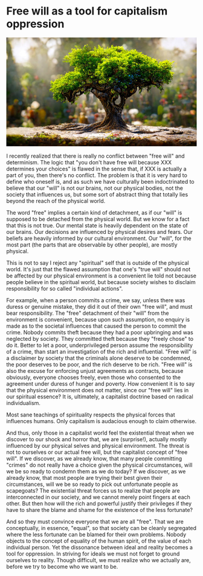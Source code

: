 # Free will as a tool for capitalism oppression

![image](./images/forbidden_tree.jpg)

I recently realized that there is really no conflict between "free will" and determinism. The logic that "you don't have free will because XXX determines your choices" is flawed in the sense that, if XXX is actually a part of you, then there's no conflict. The problem is that it is very hard to define who oneself is, and as such we have culturally been indoctrinated to believe that our "will" is not our brains, not our physical bodies, not the society that influences us, but some sort of abstract thing that totally lies beyond the reach of the physical world.

The word "free" implies a certain kind of detachment, as if our "will" is supposed to be detached from the physical world. But we know for a fact that this is not true. Our mental state is heavily dependent on the state of our brains. Our decisions are influenced by physical desires and fears. Our beliefs are heavily informed by our cultural environment. Our "will", for the most part (the parts that are observable by other people), are mostly physical.

This is not to say I reject any "spiritual" self that is outside of the physical world. It's just that the flawed assumption that one's "true will" should not be affected by our physical environment is a convenient lie told not because people believe in the spiritual world, but because society wishes to disclaim responsibility for so called "individual actions".

For example, when a person commits a crime, we say, unless there was duress or genuine mistake, they did it out of their own "free will", and must bear responsibility. The "free" detachment of their "will" from the environment is convenient, because upon such assumption, no enquiry is made as to the societal influences that caused the person to commit the crime. Nobody commits theft because they had a poor upbringing and was neglected by society. They committed theft because they "freely chose" to do it. Better to let a poor, underprivileged person assume the responsibility of a crime, than start an investigation of the rich and influential. "Free will" is a disclaimer by society that the criminals alone deserve to be condemned, the poor deserves to be poor, and the rich deserve to be rich. "Free will" is also the excuse for enforcing unjust agreements as contracts, because obviously, everyone chooses freely, even those who consented to the agreement under duress of hunger and poverty. How convenient it is to say that the physical environment does not matter, since our "free will" lies in our spiritual essence? It is, ultimately, a capitalist doctrine based on radical individualism.

Most sane teachings of spirituality respects the physical forces that influences humans. Only capitalism is audacious enough to claim otherwise.

And thus, only those in a capitalist world feel the existential threat when we discover to our shock and horror that, we are (surprise!), actually mostly influenced by our physical selves and physical environment. The threat is not to ourselves or our actual free will, but the capitalist concept of "free will". If we discover, as we already know, that many people committing "crimes" do not really have a choice given the physical circumstances, will we be so ready to condemn them as we do today? If we discover, as we already know, that most people are trying their best given their circumstances, will we be so ready to pick out unfortunate people as scapegoats? The existential threat forces us to realize that people are interconnected in our society, and we cannot merely point fingers at each other. But then how will the rich and powerful justify their privileges if they have to share the blame and shame for the existence of the less fortunate?

And so they must convince everyone that we are all "free". That we are conceptually, in essence, "equal", so that society can be cleanly segregated where the less fortunate can be blamed for their own problems. Nobody objects to the concept of equality of the human spirit, of the value of each individual person. Yet the dissonance between ideal and reality becomes a tool for oppression. In striving for ideals we must not forget to ground ourselves to reality. Though difficult, we must realize who we actually are, before we try to become who we want to be.


